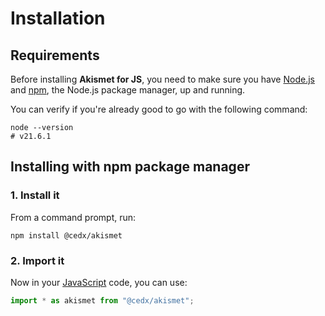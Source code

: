 # Installation

## Requirements
Before installing **Akismet for JS**, you need to make sure you have [Node.js](https://nodejs.org)
and [npm](https://www.npmjs.com), the Node.js package manager, up and running.
		
You can verify if you're already good to go with the following command:

``` shell
node --version
# v21.6.1
```

## Installing with npm package manager

### 1. Install it
From a command prompt, run:

``` shell
npm install @cedx/akismet
```

### 2. Import it
Now in your [JavaScript](https://developer.mozilla.org/docs/Web/JavaScript) code, you can use:

``` js
import * as akismet from "@cedx/akismet";
```

